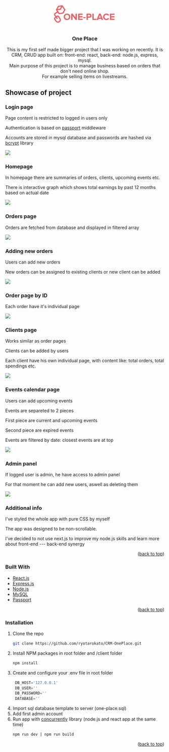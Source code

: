 <div id="top"></div>


<!-- PROJECT LOGO -->
<br />
<div align="center">
  <a href="https://github.com/ryotarokato/CRM-OnePlace">
    <img src="readmeimages/logo.png" alt="Logo" width="200" height="70">
  </a>

<h3 align="center">One Place</h3>

  <p align="center">
    This is my first self made bigger project that I was working on recently. It is CRM, CRUD app built on: front-end: react, back-end: node.js, express, mysql.
    <br />
    Main purpose of this project is to manage business based on orders that don't need online shop.
    <br />
    For example selling items on livestreams.
    <br />
  </p>
</div>


<!-- ABOUT THE PROJECT -->
## Showcase of project

<h3>Login page</h3>
<p>Page content is restricted to logged in users only</p>
<p>Authentication is based on <a href="https://www.npmjs.com/package/passport">passport</a> middleware</p>
<p>Accounts are stored in mysql database and passwords are hashed via <a href="https://www.npmjs.com/package/bcrypt">bcrypt</a> library </p>
<img src="https://user-images.githubusercontent.com/45123514/162189773-c7c035d7-b52d-4654-bb1a-cdda27cc58ea.gif" />
<br/>

<h3>Homepage</h3>
<p>In homepage there are summaries of orders, clients, upcoming events etc.</p>
<p>There is interactive graph which shows total earnings by past 12 months based on actual date</p>
<img src="https://user-images.githubusercontent.com/45123514/162190382-338c0dc7-639b-45cf-9342-b4b6f423875e.gif" />

<h3>Orders page</h3>
<p>Orders are fetched from database and displayed in filtered array</p>
<img src="https://user-images.githubusercontent.com/45123514/162190759-58e73ba7-0e1c-4afe-b92a-5097d9ebdc0b.gif" />

<h3>Adding new orders</h3>
<p>Users can add new orders</p>
<p>New orders can be assigned to existing clients or new client can be added</p>
<img src="https://user-images.githubusercontent.com/45123514/162191057-c07a7d83-ff92-4de5-b50e-27daf49ad01d.gif" />

<h3>Order page by ID</h3>
<p>Each order have it's individual page</p>
<img src="https://user-images.githubusercontent.com/45123514/162191105-b0fa7a0c-4001-4ce2-93d8-dd1db044eb0e.gif" />

<h3>Clients page</h3>
<p>Works similar as order pages</p>
<p>Clients can be added by users</p>
<p>Each client have his own individual page, with content like: total orders, total spendings etc.</p>
<img src="https://user-images.githubusercontent.com/45123514/162191602-9e22fe4a-580a-40d8-ac5d-e2b3e3a899c5.gif" />

<h3>Events calendar page</h3>
<p>Users can add upcoming events</p>
<p>Events are separeted to 2 pieces</p>
<p>First piece are current and upcoming events</p>
<p>Second piece are expired events</p>
<p>Events are filtered by date: closest events are at top</p>
<img src="https://user-images.githubusercontent.com/45123514/162192249-74d12978-c011-44e9-97a9-5e17fc422ab4.gif" />

<h3>Admin panel</h3>
<p>If logged user is admin, he have access to admin panel</p>
<p>For that moment he can add new users, aswell as deleting them</p>
<img src="https://user-images.githubusercontent.com/45123514/162192533-ab2e025f-99ea-4fec-a42e-45d1bbb00b4a.gif" />

<h3>Additional info</h3>
<p>I've styled the whole app with pure CSS by myself</p>
<p>The app was designed to be non-scrollable.</p>
<p>I've decided to not use next.js to improve my node.js skills and learn more about front-end --- back-end synergy</p>


<p align="right">(<a href="#top">back to top</a>)</p>

### Built With

* [React.js](https://reactjs.org/)
* [Express.js](https://expressjs.com/)
* [Node.js](https://nodejs.org/en/)
* [MySQL](https://www.mysql.com/)
* [Passport](https://www.npmjs.com/package/passport)

<p align="right">(<a href="#top">back to top</a>)</p>



<!-- GETTING STARTED -->
### Installation

1. Clone the repo
   ```sh
   git clone https://github.com/ryotarokato/CRM-OnePlace.git
   ```
2. Install NPM packages in root folder and /client folder
   ```sh
   npm install
   ```
3. Create and configure your .env file in root folder
   ```js
    DB_HOST='127.0.0.1'
    DB_USER=''
    DB_PASSWORD=''
    DATABASE=''
   ```
4. Import sql database template to server (one-place.sql)
5. Add first admin account
6. Run app with <a href="https://www.npmjs.com/package/concurrently">concurrently</a> library (node.js and react app at the same time)
   ```sh
   npm run dev | npm run build
   ```
<p align="right">(<a href="#top">back to top</a>)</p>

